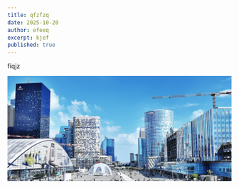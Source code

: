 ```yaml
---
title: qfzfzq
date: 2025-10-20
author: efeeq
excerpt: kjef
published: true
---
```

fiqjz

![](/assets/images/ladefense.webp)